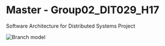 # Master - Group02_DIT029_H17
 Software Architecture for Distributed Systems Project

![](http://nvie.com/img/git-model@2x.png "Branch model")
